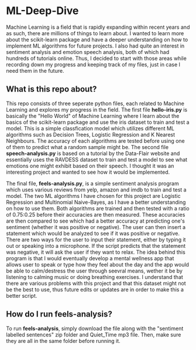 # ML-Deep-Dive
Machine Learning is a field that is rapidly expanding within recent years and as such, there are millions of things to learn about. I wanted to learn more about the scikit-learn package and have a deeper understanding on how to implement ML algorithms for future projects. I also had quite an interest in sentiment analysis and emotion speech analysis, both of which had hundreds of tutorials online. Thus, I decided to start with those areas while recording down my progress and keeping track of my files, just in case I need them in the future. 

## What is this repo about?
This repo consists of three seperate python files, each related to Machine Learning and explores my progress in the field. The first file **hello-iris.py** is basically the "Hello World" of Machine Learning where I learn about the basics of the scikit-learn package and use the iris dataset to train and test a model. This is a simple classfication model which utilizes different ML algorithms such as Decision Trees, Logistic Regression and K Nearest Neighbours. The accuracy of each algorithms are tested before using one of them to predict what a random sample might be. The second file **speech-analysis.py** is based on a tutorial by the Data-Flair website and essentially uses the RAVDESS dataset to train and test a model to see what emotions one might exhibit based on their speech. I thought it was an interesting project and wanted to see how it would be implemented. 

The final file, **feels-analysis.py**, is a simple sentiment analysis program which uses various reviews from yelp, amazon and imdb to train and test a model. The two ML algorithms I have chosen for this project are Logistic Regression and Multinomial Naive-Bayes, as I have a better understanding on how to use them. Both algorithms are trained and then tested with a ratio of 0.75:0.25 before their accuracies are then measured. These accuracies are then compared to see which had a better accuracy at predicting one's sentiment (whether it was positive or negative). The user can then insert a statement which would be analyzed to see if it was positive or negative. There are two ways for the user to input their statement, either by typing it out or speaking into a microphone. If the script predicts that the statement was negative, it will ask the user if they want to relax. The idea behind this program is that I would eventually develop a mental wellness app that allows user to speak or type how they feel about the day and the app would be able to calm/destress the user through seevral means, wether it be by listening to calming music or doing breathing exercises. I understand that there are various problems with this project and that this dataset might not be the best to use, thus future edits or updates are in order to make this a better script. 

## How do I run feels-analysis?
To run **feels-analysis**, simply download the file along with the "sentiment labelled sentences" zip folder and Quiet_Time mp3 file. Then, make sure they are all in the same folder before running it. 
